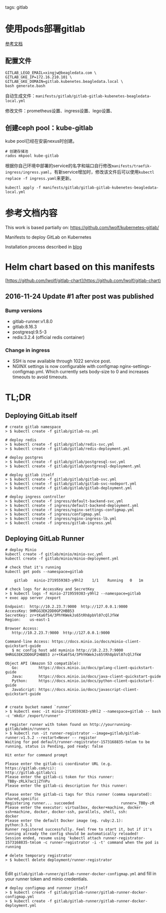 <!-- toc -->

tags: gitlab

# 使用pods部署gitlab

[参考文档](https://gitlab.com/gitlab-org/kubernetes-gitlab-demo)

## 配置文件
```
GITLAB_LEGO_EMAIL=xingjw@beagledata.com \
GITLAB_GKE_IP=172.16.210.101 \
GITLAB_GKE_DOMAIN=gitlab.kubenetes.beagledata.local \
bash generate.bash
```
自动生成文件：`manifests/gitlab/gitlab-gitlab-kubenetes-beagledata-local.yml`

修改文件：prometheus设置、ingress设置、lego设置、

## 创建ceph pool：kube-gitlab

kube pool已经在安装nexus时创建。
```
# 创建存储池
rados mkpool kube-gitlab
```

根据你自己环境中部署的service的名字和端口自行修改`manifests/traefik-ingress/ingress.yaml`，有新service增加时，修改该文件后可以使用`kubectl replace -f ingress.yaml`来更新。

`kubectl apply -f manifests/gitlab/gitlab-gitlab-kubenetes-beagledata-local.yml`

# 参考文档内容

This work is based  partially on: https://github.com/lwolf/kubernetes-gitlab/

Manifests to deploy GitLab on Kubernetes 

Installation process described in [blog](http://blog.lwolf.org/post/how-to-easily-deploy-gitlab-on-kubernetes/)

# Helm chart based on this manifests
[https://github.com/lwolf/gitlab-chart](https://github.com/lwolf/gitlab-chart)


## 2016-11-24 Update #1 after post was published

### Bump versions

* gitlab-runner:v1.8.0
* gitlab:8.16.3
* postgresql:9.5-3
* redis:3.2.4 (official redis container)

### Change in ingress

* SSH is now available through 1022 service post.
* NGINX settings is now configurable with configmap nginx-settings-configmap.yml.
 Which currently sets body-size to 0 and increases timeouts to avoid timeouts. 


# TL;DR

## Deploying GitLab itself
```
# create gitlab namespace
> $ kubectl create -f gitlab/gitlab-ns.yml

# deploy redis
> $ kubectl create -f gitlab/gitlab/redis-svc.yml
> $ kubectl create -f gitlab/gitlab/redis-deployment.yml

# deploy postgres
> $ kubectl create -f gitlab/gitlab/postgresql-svc.yml
> $ kubectl create -f gitlab/gitlab/postgresql-deployment.yml

# deploy gitlab itself
> $ kubectl create -f gitlab/gitlab/gitlab-svc.yml
> $ kubectl create -f gitlab/gitlab/gitlab-svc-nodeport.yml
> $ kubectl create -f gitlab/gitlab/gitlab-deployment.yml

# deploy ingress controller
> $ kubectl create -f ingress/default-backend-svc.yml
> $ kubectl create -f ingress/default-backend-deployment.yml
> $ kubectl create -f ingress/nginx-settings-configmap.yml
> $ kubectl create -f ingress/configmap.yml
> $ kubectl create -f ingress/nginx-ingress-lb.yml
> $ kubectl create -f ingress/gitlab-ingress.yml

```

## Deploying GitLab Runner

```
# deploy Minio
kubectl create -f gitlab/minio/minio-svc.yml
kubectl create -f gitlab/minio/minio-deployment.yml

# check that it's running
kubectl get pods --namespace=gitlab

    gitlab   minio-2719559383-y9hl2    1/1    Running   0   1m

# check logs for AccessKey and SecretKey
> $ kubectl logs -f minio-2719559383-y9hl2 --namespace=gitlab
+ exec app server /export

Endpoint:  http://10.2.23.7:9000  http://127.0.0.1:9000
AccessKey: 9HRGG3EK2DD0GP2HBB53
SecretKey: zr+tKa6fS4/3PhYKWekJs65tRh8pbVl07cQlJfkW
Region:    us-east-1

Browser Access:
   http://10.2.23.7:9000  http://127.0.0.1:9000

Command-line Access: https://docs.minio.io/docs/minio-client-quickstart-guide
   $ mc config host add myminio http://10.2.23.7:9000 9HRGG3EK2DD0GP2HBB53 zr+tKa6fS4/3PhYKWekJs65tRh8pbVl07cQlJfkW

Object API (Amazon S3 compatible):
   Go:         https://docs.minio.io/docs/golang-client-quickstart-guide
   Java:       https://docs.minio.io/docs/java-client-quickstart-guide
   Python:     https://docs.minio.io/docs/python-client-quickstart-guide
   JavaScript: https://docs.minio.io/docs/javascript-client-quickstart-guide


# create bucket named `runner`
> $ kubectl exec -it minio-2719559383-y9hl2 --namespace=gitlab -- bash -c 'mkdir /export/runner'

# register runner with token found on http://yourrunning-gitlab/admin/runners
> $ kubectl run -it runner-registrator --image=gitlab/gitlab-runner:v1.5.2 --restart=Never -- register
Waiting for pod default/runner-registrator-1573168835-tmlom to be running, status is Pending, pod ready: false

Hit enter for command prompt

Please enter the gitlab-ci coordinator URL (e.g. https://gitlab.com/ci):
http://gitlab.gitlab/ci
Please enter the gitlab-ci token for this runner:
_TBBy-zRLk7ac1jZfnPu
Please enter the gitlab-ci description for this runner:

Please enter the gitlab-ci tags for this runner (comma separated):
shared,specific
Registering runner... succeeded                     runner=_TBBy-zR
Please enter the executor: virtualbox, docker+machine, docker-ssh+machine, docker, docker-ssh, parallels, shell, ssh:
docker
Please enter the default Docker image (eg. ruby:2.1):
python:3.5.1
Runner registered successfully. Feel free to start it, but if it's running already the config should be automatically reloaded!
Session ended, resume using 'kubectl attach runner-registrator-1573168835-tmlom -c runner-registrator -i -t' command when the pod is running

# delete temporary registrator
> $ kubectl delete deployment/runner-registrator


```

Edit `gitlab/gitlab-runner/gitlab-runner-docker-configmap.yml` and fill in your runner token and minio credentials.

```
# deploy configmap and runnner itself
> $ kubectl create -f gitlab/gitlab-runner/gitlab-runner-docker-configmap.yml
> $ kubectl create -f gitlab/gitlab-runner/gitlab-runner-docker-deployment.yml
```
